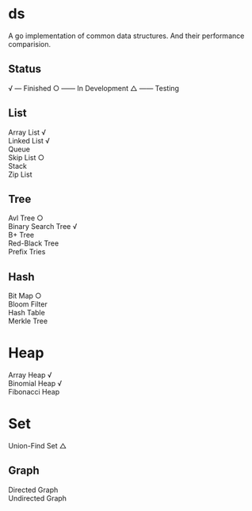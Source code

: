 # ds
A go implementation of common data structures. And their performance comparision.
## Status
√ — Finished ○ —— In Development △ —— Testing
## List
Array List √<br/>
Linked List √<br/>
Queue<br/>
Skip List ○<br/>
Stack<br/>
Zip List<br/>
## Tree
Avl Tree ○<br/>
Binary Search Tree √<br/>
B+ Tree<br/>
Red-Black Tree<br/>
Prefix Tries<br/>
## Hash
Bit Map ○<br/>
Bloom Filter<br/>
Hash Table<br/>
Merkle Tree<br/>
# Heap
Array Heap √<br/>
Binomial Heap √<br/>
Fibonacci Heap<br/>
# Set
Union-Find Set △<br/>
## Graph
Directed Graph<br/>
Undirected Graph<br/>
